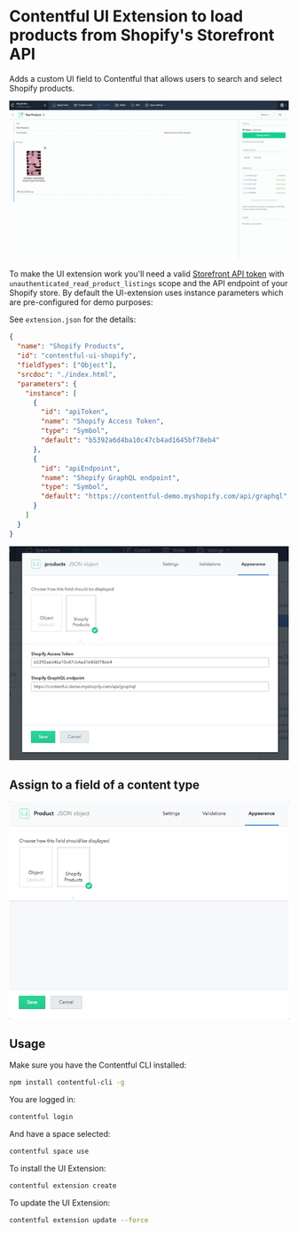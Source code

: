 # Contentful UI Extension to load products from Shopify's Storefront API

Adds a custom UI field to Contentful that allows users to search and select Shopify products.

![figure](../../docs/assets/Shopify-Product-Demo.gif "Contentful Shopify Product UI Extension demo")

To make the UI extension work you'll need a valid [Storefront API token](https://help.shopify.com/api/reference/access/storefrontaccesstoken) with `unauthenticated_read_product_listings` scope and the API endpoint of your Shopify store. By default the UI-extension uses instance parameters which are pre-configured for demo purposes:

See `extension.json` for the details:

```json
{
  "name": "Shopify Products",
  "id": "contentful-ui-shopify",
  "fieldTypes": ["Object"],
  "srcdoc": "./index.html",
  "parameters": {
    "instance": [
      {
        "id": "apiToken",
        "name": "Shopify Access Token",
        "type": "Symbol",
        "default": "b5392a6d4ba10c47cb4ad1645bf78eb4"
      },
      {
        "id": "apiEndpoint",
        "name": "Shopify GraphQL endpoint",
        "type": "Symbol",
        "default": "https://contentful-demo.myshopify.com/api/graphql"
      }
    ]
  }
}
```

![figure](../../docs/assets/shopify-parameters.jpg "Contentful Shopify UI Extension parameters")

## Assign to a field of a content type

![figure](../../docs/assets/shopify-object.png "Contentful Shopify Product UI Extension json object")

## Usage

Make sure you have the Contentful CLI installed:

```bash
npm install contentful-cli -g
```

You are logged in:

```bash
contentful login
```

And have a space selected:

```bash
contentful space use
```

To install the UI Extension:

```bash
contentful extension create
```

To update the UI Extension:

```bash
contentful extension update --force
```
